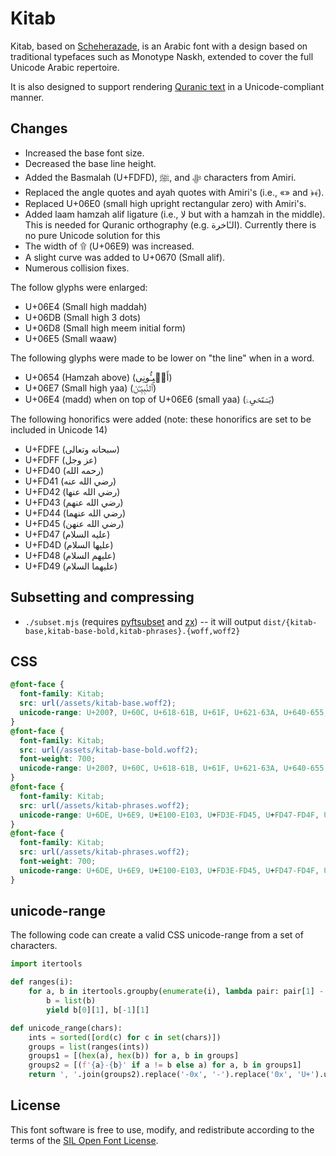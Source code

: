 # Kitab

Kitab, based on [Scheherazade](https://software.sil.org/scheherazade/), is an Arabic font
with a design based on traditional typefaces such as Monotype Naskh,
extended to cover the full Unicode Arabic repertoire.

It is also designed to support rendering [Quranic text](https://github.com/quranacademy/quran-text) in a Unicode-compliant manner.

## Changes

- Increased the base font size.
- Decreased the base line height.
- Added the Basmalah (U+FDFD), ﷺ, and ﷻ characters from Amiri.
- Replaced the angle quotes and ayah quotes with Amiri's (i.e., «» and ﴿﴾).
- Replaced U+06E0 (small high upright rectangular zero) with Amiri's.
- Added laam hamzah alif ligature (i.e., لا but with a hamzah in the middle).
  This is needed for Quranic orthography (e.g. الـٔاخرة).
  Currently there is no pure Unicode solution for this
- The width of ۩ (U+06E9) was increased.
- A slight curve was added to U+0670 (Small alif).
- Numerous collision fixes.

The follow glyphs were enlarged:
- U+06E4 (Small high maddah)
- U+06DB (Small high 3 dots)
- U+06D8 (Small high meem initial form)
- U+06E5 (Small waaw)

The following glyphs were made to be lower on "the line" when in a word.
- U+0654 (Hamzah above) (أَنۢبِـُٔونِی)
- U+06E7 (Small high yaa) (ٱلنَّبِیِّـۧنَ)
- U+06E4 (madd) when on top of U+06E6 (small yaa) (یَسۡتَحۡیِۦۤ)

The following honorifics were added (note: these honorifics are set to be included in Unicode 14)
- U+FDFE (سبحانه وتعالى)
- U+FDFF (عز وجل)
- U+FD40 (رحمه الله)
- U+FD41 (رضي الله عنه)
- U+FD42 (رضي الله عنها)
- U+FD43 (رضي الله عنهم)
- U+FD44 (رضي الله عنهما)
- U+FD45 (رضي الله عنهن)
- U+FD47 (عليه السلام)
- U+FD4D (عليها السلام)
- U+FD48 (عليهم السلام)
- U+FD49 (عليهما السلام)

## Subsetting and compressing

- `./subset.mjs` (requires [pyftsubset](https://github.com/fonttools/fonttools) and [zx](https://github.com/google/zx)) -- it will output `dist/{kitab-base,kitab-base-bold,kitab-phrases}.{woff,woff2}`

## CSS

```css
@font-face {
  font-family: Kitab;
  src: url(/assets/kitab-base.woff2);
  unicode-range: U+200?, U+60C, U+618-61B, U+61F, U+621-63A, U+640-655, U+65C, U+660-66C, U+670-671, U+6CC, U+6D4, U+6D6-6DD, U+6DF-6E8, U+6EA-6ED, U+8F0-8F3, U+FD3E-FD3F, U+FDF2;
}
@font-face {
  font-family: Kitab;
  src: url(/assets/kitab-base-bold.woff2);
  font-weight: 700;
  unicode-range: U+200?, U+60C, U+618-61B, U+61F, U+621-63A, U+640-655, U+65C, U+660-66C, U+670-671, U+6CC, U+6D4, U+6D6-6DD, U+6DF-6E8, U+6EA-6ED, U+8F0-8F3, U+FD3E-FD3F, U+FDF2;
}
@font-face {
  font-family: Kitab;
  src: url(/assets/kitab-phrases.woff2);
  unicode-range: U+6DE, U+6E9, U+E100-E103, U+FD3E-FD45, U+FD47-FD4F, U+FDFA-FDFB, U+FDFD-FDFF;
}
@font-face {
  font-family: Kitab;
  src: url(/assets/kitab-phrases.woff2);
  font-weight: 700;
  unicode-range: U+6DE, U+6E9, U+E100-E103, U+FD3E-FD45, U+FD47-FD4F, U+FDFA-FDFB, U+FDFD-FDFF;
}
```

## unicode-range

The following code can create a valid CSS unicode-range from a set of characters.

```py
import itertools

def ranges(i):
    for a, b in itertools.groupby(enumerate(i), lambda pair: pair[1] - pair[0]):
        b = list(b)
        yield b[0][1], b[-1][1]

def unicode_range(chars):
    ints = sorted([ord(c) for c in set(chars)])
    groups = list(ranges(ints))
    groups1 = [(hex(a), hex(b)) for a, b in groups]
    groups2 = [(f'{a}-{b}' if a != b else a) for a, b in groups1]
    return ', '.join(groups2).replace('-0x', '-').replace('0x', 'U+').upper()
```

## License

This font software is free to use, modify, and redistribute
according to the terms of the [SIL Open Font License](http://scripts.sil.org/ofl).
